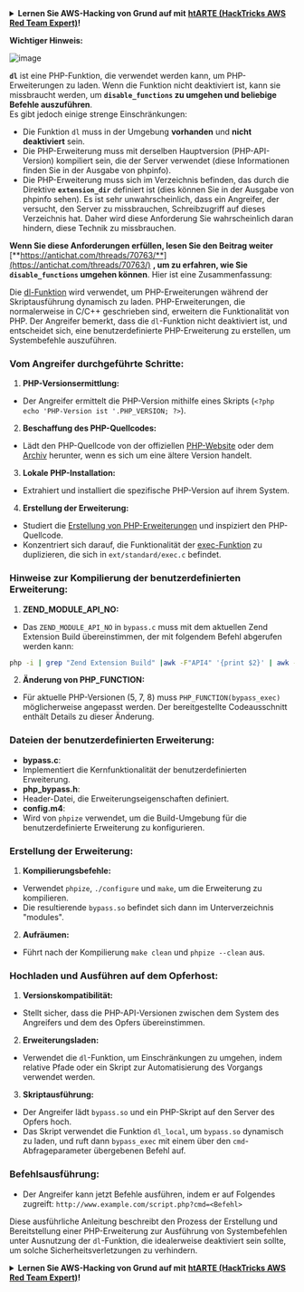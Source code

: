 <details>

<summary><strong>Lernen Sie AWS-Hacking von Grund auf mit</strong> <a href="https://training.hacktricks.xyz/courses/arte"><strong>htARTE (HackTricks AWS Red Team Expert)</strong></a><strong>!</strong></summary>

Andere Möglichkeiten, HackTricks zu unterstützen:

* Wenn Sie Ihr **Unternehmen in HackTricks bewerben möchten** oder **HackTricks als PDF herunterladen möchten**, überprüfen Sie die [**ABONNEMENTPLÄNE**](https://github.com/sponsors/carlospolop)!
* Holen Sie sich das [**offizielle PEASS & HackTricks-Merchandise**](https://peass.creator-spring.com)
* Entdecken Sie [**The PEASS Family**](https://opensea.io/collection/the-peass-family), unsere Sammlung exklusiver [**NFTs**](https://opensea.io/collection/the-peass-family)
* **Treten Sie der** 💬 [**Discord-Gruppe**](https://discord.gg/hRep4RUj7f) oder der [**Telegram-Gruppe**](https://t.me/peass) bei oder **folgen** Sie uns auf **Twitter** 🐦 [**@carlospolopm**](https://twitter.com/hacktricks_live)**.**
* **Teilen Sie Ihre Hacking-Tricks, indem Sie PRs an die** [**HackTricks**](https://github.com/carlospolop/hacktricks) und [**HackTricks Cloud**](https://github.com/carlospolop/hacktricks-cloud) GitHub-Repositories senden.

</details>

**Wichtiger Hinweis:**

![image](https://user-images.githubusercontent.com/84577967/174675487-a4c4ca06-194f-4725-85af-231a2f35d56c.png)

**`dl`** ist eine PHP-Funktion, die verwendet werden kann, um PHP-Erweiterungen zu laden. Wenn die Funktion nicht deaktiviert ist, kann sie missbraucht werden, um **`disable_functions` zu umgehen und beliebige Befehle auszuführen**.\
Es gibt jedoch einige strenge Einschränkungen:

* Die Funktion `dl` muss in der Umgebung **vorhanden** und **nicht deaktiviert** sein.
* Die PHP-Erweiterung muss mit derselben Hauptversion (PHP-API-Version) kompiliert sein, die der Server verwendet (diese Informationen finden Sie in der Ausgabe von phpinfo).
* Die PHP-Erweiterung muss sich im Verzeichnis befinden, das durch die Direktive **`extension_dir`** definiert ist (dies können Sie in der Ausgabe von phpinfo sehen). Es ist sehr unwahrscheinlich, dass ein Angreifer, der versucht, den Server zu missbrauchen, Schreibzugriff auf dieses Verzeichnis hat. Daher wird diese Anforderung Sie wahrscheinlich daran hindern, diese Technik zu missbrauchen.

**Wenn Sie diese Anforderungen erfüllen, lesen Sie den Beitrag weiter** [**https://antichat.com/threads/70763/**](https://antichat.com/threads/70763/) **, um zu erfahren, wie Sie `disable_functions` umgehen können**. Hier ist eine Zusammenfassung:

Die [dl-Funktion](http://www.php.net/manual/en/function.dl.php) wird verwendet, um PHP-Erweiterungen während der Skriptausführung dynamisch zu laden. PHP-Erweiterungen, die normalerweise in C/C++ geschrieben sind, erweitern die Funktionalität von PHP. Der Angreifer bemerkt, dass die `dl`-Funktion nicht deaktiviert ist, und entscheidet sich, eine benutzerdefinierte PHP-Erweiterung zu erstellen, um Systembefehle auszuführen.

### Vom Angreifer durchgeführte Schritte:

1. **PHP-Versionsermittlung:**
- Der Angreifer ermittelt die PHP-Version mithilfe eines Skripts (`<?php echo 'PHP-Version ist '.PHP_VERSION; ?>`).

2. **Beschaffung des PHP-Quellcodes:**
- Lädt den PHP-Quellcode von der offiziellen [PHP-Website](http://www.php.net/downloads.php) oder dem [Archiv](http://museum.php.net) herunter, wenn es sich um eine ältere Version handelt.

3. **Lokale PHP-Installation:**
- Extrahiert und installiert die spezifische PHP-Version auf ihrem System.

4. **Erstellung der Erweiterung:**
- Studiert die [Erstellung von PHP-Erweiterungen](http://www.php.net/manual/en/zend.creating.php) und inspiziert den PHP-Quellcode.
- Konzentriert sich darauf, die Funktionalität der [exec-Funktion](http://www.php.net/manual/en/function.exec.php) zu duplizieren, die sich in `ext/standard/exec.c` befindet.

### Hinweise zur Kompilierung der benutzerdefinierten Erweiterung:

1. **ZEND_MODULE_API_NO:**
- Das `ZEND_MODULE_API_NO` in `bypass.c` muss mit dem aktuellen Zend Extension Build übereinstimmen, der mit folgendem Befehl abgerufen werden kann:
```bash
php -i | grep "Zend Extension Build" |awk -F"API4" '{print $2}' | awk -F"," '{print $1}'
```

2. **Änderung von PHP_FUNCTION:**
- Für aktuelle PHP-Versionen (5, 7, 8) muss `PHP_FUNCTION(bypass_exec)` möglicherweise angepasst werden. Der bereitgestellte Codeausschnitt enthält Details zu dieser Änderung.

### Dateien der benutzerdefinierten Erweiterung:

- **bypass.c**:
- Implementiert die Kernfunktionalität der benutzerdefinierten Erweiterung.
- **php_bypass.h**:
- Header-Datei, die Erweiterungseigenschaften definiert.
- **config.m4**:
- Wird von `phpize` verwendet, um die Build-Umgebung für die benutzerdefinierte Erweiterung zu konfigurieren.

### Erstellung der Erweiterung:

1. **Kompilierungsbefehle:**
- Verwendet `phpize`, `./configure` und `make`, um die Erweiterung zu kompilieren.
- Die resultierende `bypass.so` befindet sich dann im Unterverzeichnis "modules".

2. **Aufräumen:**
- Führt nach der Kompilierung `make clean` und `phpize --clean` aus.

### Hochladen und Ausführen auf dem Opferhost:

1. **Versionskompatibilität:**
- Stellt sicher, dass die PHP-API-Versionen zwischen dem System des Angreifers und dem des Opfers übereinstimmen.

2. **Erweiterungsladen:**
- Verwendet die `dl`-Funktion, um Einschränkungen zu umgehen, indem relative Pfade oder ein Skript zur Automatisierung des Vorgangs verwendet werden.

3. **Skriptausführung:**
- Der Angreifer lädt `bypass.so` und ein PHP-Skript auf den Server des Opfers hoch.
- Das Skript verwendet die Funktion `dl_local`, um `bypass.so` dynamisch zu laden, und ruft dann `bypass_exec` mit einem über den `cmd`-Abfrageparameter übergebenen Befehl auf.

### Befehlsausführung:

- Der Angreifer kann jetzt Befehle ausführen, indem er auf Folgendes zugreift: `http://www.example.com/script.php?cmd=<Befehl>`


Diese ausführliche Anleitung beschreibt den Prozess der Erstellung und Bereitstellung einer PHP-Erweiterung zur Ausführung von Systembefehlen unter Ausnutzung der `dl`-Funktion, die idealerweise deaktiviert sein sollte, um solche Sicherheitsverletzungen zu verhindern.


<details>

<summary><strong>Lernen Sie AWS-Hacking von Grund auf mit</strong> <a href="https://training.hacktricks.xyz/courses/arte"><strong>htARTE (HackTricks AWS Red Team Expert)</strong></a><strong>!</strong></summary>

Andere Möglichkeiten, HackTricks zu unterstützen:

* Wenn Sie Ihr **Unternehmen in HackTricks bewerben möchten** oder **HackTricks als PDF herunterladen möchten**, überprüfen Sie die [**ABONNEMENTPLÄNE**](https://github.com/sponsors/carlospolop)!
* Holen Sie sich das [**offizielle PEASS & HackTricks-Merchandise**](https://peass.creator-spring.com)
* Entdecken Sie [**The PEASS Family**](https://opensea.io/collection/the-peass-family), unsere Sammlung exklusiver [**NFTs**](https://opensea.io/collection/the-peass-family)
* **Treten Sie der** 💬 [**Discord-Gruppe**](https://discord.gg/hRep4RUj7f) oder der [**Telegram-Gruppe**](https://t.me/peass) bei oder **folgen** Sie uns auf **Twitter** 🐦 [**@carlospolopm**](https://twitter.com/hacktricks_live)**.**
* **Teilen Sie Ihre Hacking-Tricks, indem Sie PRs an die** [**HackTricks**](https://github.com/carlospolop/hacktricks) und [**HackTricks Cloud**](https://github.com/carlospolop/hacktricks-cloud) GitHub-Repositories senden.

</details>
